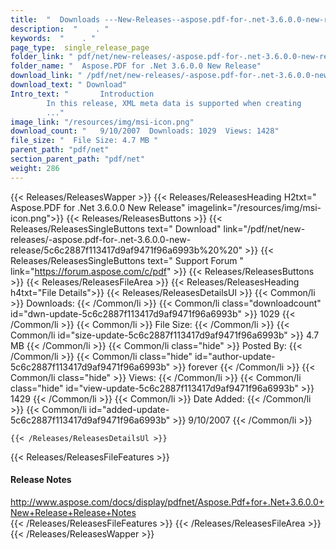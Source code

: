 ```yaml
---
title:  "  Downloads ---New-Releases--aspose.pdf-for-.net-3.6.0.0-new-release . " 
description:  "    . " 
keywords:  "    . " 
page_type:  single_release_page
folder_link: " pdf/net/new-releases/-aspose.pdf-for-.net-3.6.0.0-new-release/"
folder_name: "  Aspose.PDF for .Net 3.6.0.0 New Release"
download_link: " /pdf/net/new-releases/-aspose.pdf-for-.net-3.6.0.0-new-release/5c6c2887f113417d9af9471f96a6993b"
download_text: " Download"
Intro_text: " 		Introduction
		In this release, XML meta data is supported when creating 
		..."
image_link: "/resources/img/msi-icon.png"
download_count: "   9/10/2007  Downloads: 1029  Views: 1428"
file_size: "  File Size: 4.7 MB "
parent_path: "pdf/net"
section_parent_path: "pdf/net"
weight: 286 
---
```


{{< Releases/ReleasesWapper >}}
  {{< Releases/ReleasesHeading H2txt="  Aspose.PDF for .Net 3.6.0.0 New Release" imagelink="/resources/img/msi-icon.png">}}
  {{< Releases/ReleasesButtons >}}
    {{< Releases/ReleasesSingleButtons text=" Download" link="/pdf/net/new-releases/-aspose.pdf-for-.net-3.6.0.0-new-release/5c6c2887f113417d9af9471f96a6993b%20%20" >}}
    {{< Releases/ReleasesSingleButtons text=" Support Forum " link="https://forum.aspose.com/c/pdf" >}}
  {{< Releases/ReleasesButtons >}}
  {{< Releases/ReleasesFileArea >}}
    {{< Releases/ReleasesHeading h4txt="File Details">}}
    {{< Releases/ReleasesDetailsUl >}}
            {{< Common/li  >}} Downloads: {{< /Common/li >}} 
      {{< Common/li class="downloadcount" id="dwn-update-5c6c2887f113417d9af9471f96a6993b" >}} 1029 {{< /Common/li >}} 
      {{< Common/li  >}} File Size: {{< /Common/li >}} 
      {{< Common/li id="size-update-5c6c2887f113417d9af9471f96a6993b" >}} 4.7 MB {{< /Common/li >}} 
      {{< Common/li  class="hide" >}} Posted By: {{< /Common/li >}} 
      {{< Common/li class="hide" id="author-update-5c6c2887f113417d9af9471f96a6993b" >}} forever {{< /Common/li >}} 
      {{< Common/li class="hide"  >}} Views: {{< /Common/li >}} 
      {{< Common/li class="hide" id="view-update-5c6c2887f113417d9af9471f96a6993b" >}} 1429 {{< /Common/li >}} 
      {{< Common/li  >}} Date Added: {{< /Common/li >}} 
      {{< Common/li id="added-update-5c6c2887f113417d9af9471f96a6993b" >}} 9/10/2007 {{< /Common/li >}} 

    {{< /Releases/ReleasesDetailsUl >}}

  {{< Releases/ReleasesFileFeatures >}}
      <h4>Release Notes</h4><div><a href="http://www.aspose.com/docs/display/pdfnet/Aspose.Pdf+for+.Net+3.6.0.0+New+Release+Release+Notes">http://www.aspose.com/docs/display/pdfnet/Aspose.Pdf+for+.Net+3.6.0.0+New+Release+Release+Notes</a></div>
  {{< /Releases/ReleasesFileFeatures >}}
 {{< /Releases/ReleasesFileArea >}}
{{< /Releases/ReleasesWapper >}}


